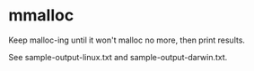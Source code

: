 mmalloc
=======

Keep malloc-ing until it won't malloc no more, then print results.

See sample-output-linux.txt and sample-output-darwin.txt.
